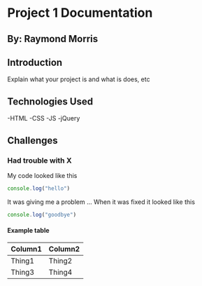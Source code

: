 # Project 1 Documentation
## By: Raymond Morris

## Introduction 

Explain what your project is and what is does, etc


## Technologies Used

-HTML
-CSS
-JS
-jQuery


## Challenges

### Had trouble with X 
My code looked like this 

```js
console.log("hello")
```

It was giving me a problem ... When it was fixed it looked like this 

```js
console.log("goodbye")
```


#### Example table
| Column1 | Column2 |
|---------|---------|
| Thing1  | Thing2  |
| Thing3  | Thing4  |